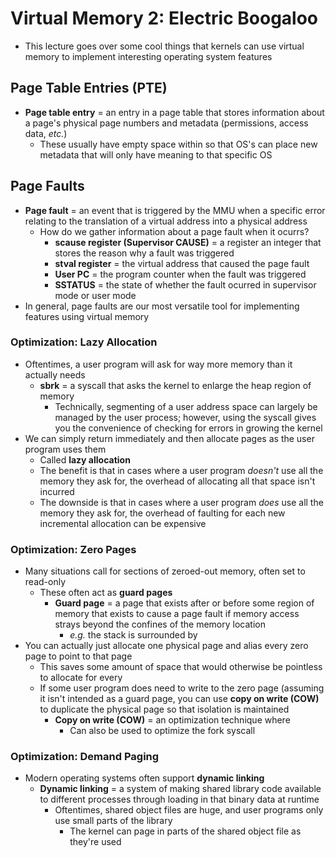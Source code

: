 # Virtual Memory 2: Electric Boogaloo
- This lecture goes over some cool things that kernels can use virtual memory to
  implement interesting operating system features

## Page Table Entries (PTE)
- **Page table entry** = an entry in a page table that stores information about
  a page's physical page numbers and metadata (permissions, access data, *etc.*)
    * These usually have empty space within so that OS's can place new metadata
    that will only have meaning to that specific OS

## Page Faults
- **Page fault** = an event that is triggered by the MMU when a specific error
  relating to the translation of a virtual address into a physical address
    * How do we gather information about a page fault when it ocurrs?
        + **scause register (Supervisor CAUSE)** = a register an integer that
        stores the reason why a fault was triggered
        + **stval register** = the virtual address that caused the page fault
        + **User PC** = the program counter when the fault was triggered
        + **SSTATUS** = the state of whether the fault ocurred in supervisor
        mode or user mode
- In general, page faults are our most versatile tool for implementing features
  using virtual memory

### Optimization: Lazy Allocation
- Oftentimes, a user program will ask for way more memory than it actually needs
    * **sbrk** = a syscall that asks the kernel to enlarge the heap region of
    memory
        + Technically, segmenting of a user address space can largely be managed
        by the user process; however, using the syscall gives you the
        convenience of checking for errors in growing the kernel
- We can simply return immediately and then allocate pages as the user program
  uses them
    * Called **lazy allocation**
    * The benefit is that in cases where a user program *doesn't* use all the memory
    they ask for, the overhead of allocating all that space isn't incurred
    * The downside is that in cases where a user program *does* use all the memory
    they ask for, the overhead of faulting for each new incremental allocation
    can be expensive

### Optimization: Zero Pages
- Many situations call for sections of zeroed-out memory, often set to read-only
    * These often act as **guard pages**
        + **Guard page** = a page that exists after or before some region of
        memory that exists to cause a page fault if memory access strays beyond
        the confines of the memory location
            - *e.g.* the stack is surrounded by 
- You can actually just allocate one physical page and alias every zero page to
  point to that page
    * This saves some amount of space that would otherwise be pointless to
    allocate for every 
    * If some user program does need to write to the zero page (assuming it
    isn't intended as a guard page, you can use **copy on write (COW)** to
    duplicate the physical page so that isolation is maintained
        + **Copy on write (COW)** = an optimization technique where 
            - Can also be used to optimize the fork syscall

### Optimization: Demand Paging
- Modern operating systems often support **dynamic linking**
    * **Dynamic linking** = a system of making shared library code available to
    different processes through loading in that binary data at runtime
        + Oftentimes, shared object files are huge, and user programs only use
        small parts of the library
            - The kernel can page in parts of the shared object file as they're used
